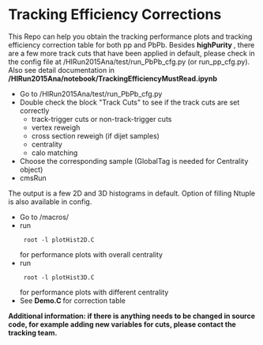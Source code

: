 # Tracking Efficiency Corrections 

This Repo can help you obtain the tracking performance plots and tracking efficiency correction table for both pp and PbPb. Besides <strong> highPurity </strong>, there are a few more track cuts that have been applied in default, please check in the config file at /HIRun2015Ana/test/run_PbPb_cfg.py (or run_pp_cfg.py). Also see detail documentation in <strong> /HIRun2015Ana/notebook/TrackingEfficiencyMustRead.ipynb </strong>

- Go to /HIRun2015Ana/test/run_PbPb_cfg.py
- Double check the block "Track Cuts" to see if the track cuts are set correctly
	- track-trigger cuts or non-track-trigger cuts
	- vertex reweigh
	- cross section reweigh (if dijet samples)
	- centrality
	- calo matching
- Choose the corresponding sample (GlobalTag is needed for Centrality object)
- cmsRun 

The output is a few 2D and 3D histograms in default. Option of filling Ntuple is also available in config. 

- Go to /macros/
- run <pre><code> root -l plotHist2D.C </pre></code> for performance plots with overall centrality 
- run <pre><code> root -l plotHist3D.C </pre></code> for performance plots with different centrality 
- See <strong> Demo.C </strong> for correction table


<strong> Additional information: if there is anything needs to be changed in source code, for example adding new variables for cuts, please contact the tracking team. </strong>



